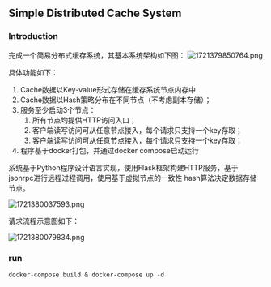 ##  Simple Distributed Cache System

### Introduction

完成一个简易分布式缓存系统，其基本系统架构如下图：
![1721379850764.png](https://img.qylh.xyz/blog/1721379850764.png)

具体功能如下：

1. Cache数据以Key-value形式存储在缓存系统节点内存中
2. Cache数据以Hash策略分布在不同节点（不考虑副本存储）；
3. 服务至少启动3个节点：
   1. 所有节点均提供HTTP访问入口；
   2. 客户端读写访问可从任意节点接入，每个请求只支持一个key存取；
   3. 客户端读写访问可从任意节点接入，每个请求只支持一个key存取；
4. 程序基于docker打包，并通过docker compose启动运行


系统基于Python程序设计语言实现，使用Flask框架构建HTTP服务，基于jsonrpc进行远程过程调用，使用基于虚拟节点的一致性 hash算法决定数据存储节点。

![1721380037593.png](https://img.qylh.xyz/blog/1721380037593.png)


请求流程示意图如下：

![1721380079834.png](https://img.qylh.xyz/blog/1721380079834.png)


### run

`docker-compose build & docker-compose up -d`